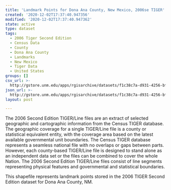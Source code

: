 ```yaml
---
title: 'Landmark Points for Dona Ana County, New Mexico, 2006se TIGER'
created: '2020-12-02T17:37:40.947356'
modified: '2020-12-02T17:37:40.947362'
state: active
type: dataset
tags:
  - 2006 Tiger Second Edition
  - Census Data
  - County
  - Dona Ana County
  - Landmarks
  - New Mexico
  - Tiger Data
  - United States
groups: []
csv_url: >-
  http://gstore.unm.edu/apps/rgisarchive/datasets/f1c38c7a-d931-4256-bf94-8d1aced23d74/tgr2006se_dona_lpt.derived.csv
json_url: >-
  http://gstore.unm.edu/apps/rgisarchive/datasets/f1c38c7a-d931-4256-bf94-8d1aced23d74/tgr2006se_dona_lpt.derived.json
layout: post

---
```

The 2006 Second Edition TIGER/Line files are an extract of selected geographic and cartographic information from the Census TIGER database.  The geographic coverage for a single TIGER/Line file is a county or statistical equivalent entity, with the coverage area based on the latest available governmental unit boundaries. The Census TIGER database represents a seamless national file with no overlaps or gaps between parts.  However, each county-based TIGER/Line file is designed to stand alone as an independent data set or the files can be combined to cover the whole Nation.  The 2006 Second Edition  TIGER/Line files consist of line segments representing physical features and governmental and statistical boundaries.  

This shapefile represents landmark points stored in the 2006 TIGER Second Edition dataset for Dona Ana County, NM.
